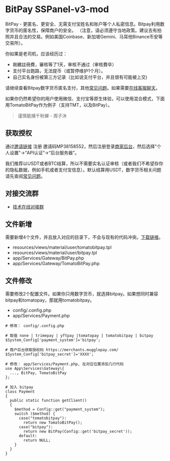 # BitPay SSPanel-v3-mod
BitPay - 更匿名、更安全、无需支付宝姓名和账户等个人私密信息。Bitpay利用数字货币的匿名性，保障商户的安全。
（注意，请必须遵守当地政策。建议去有拍照并且合法的交易。例如美国Coinbase、新加坡Gemini、马耳他Binance币安等交易所）。

你如果是老司机，应该经历过：
 * 剛繳註冊費，審核等了1天，审核不通过（审核費卒）
 * 支付平台跑路，无法提币（或暂停维护1个月）。
 * 自己实名身份被第三方记录（比如说支付平台，并且很有可能被上交)

请继续查看Bitpay数字货币匿名支付，其他[常见问题](https://github.com/bitpaydev/docs/blob/master/FAQ.md)。如果需要[在线客服聊天](https://bitpay.dev)。

如果你仍然希望你的用户使用微信、支付宝等原生体验，可以使用混合模式，下面用TomatoBitPay作为例子（支持TMT，以及BitPay）。

> 谨慎能捕千秋蝉 - 周子沐


## 获取授权

通过[邀请链接](https://merchants.mugglepay.com/user/register?ref=MP38158552) 注册 邀请码MP38158552，然后注册登录[商家后台](https://merchants.mugglepay.com)，然后选择"个人设置"->“API认证”->“后台服务器”。

我们推荐以USDT或者BTC结算，所以不需要实名认证审核（或者我们不希望存你的隐私数据，例如手机或者支付宝信息）。默认结算用USDT，数字货币相关问题请先查阅[常见问题](https://github.com/bitpaydev/docs/blob/master/FAQ.md)。

## 对接交流群

 * [技术在线对接群](https://t.me/joinchat/GLKSKhUnE4GvEAPgqtChAQ)

## 文件新增

需要新增4个文件，并且放入对应的目录下，不会与现有的代码冲突。[下载链接](https://github.com/huangfengye/bitpayForSSPanelV3-mod)。

 * resources/views/material/user/tomatobitpay.tpl
 * resources/views/material/user/bitpay.tpl
 * app/Services/Gateway/BitPay.php
 * app/Services/Gateway/TomatoBitPay.php



## 文件修改

需要修改2个配置文件。如果你只用数字货币，就选择bitpay。如果想同时兼容bitpay和tomatopay，那就用tomatobitpay。

 * config/.config.php
 * app/Services/Payment.php

```
# 修改： config/.config.php

# 取值 none | trimepay | yftpay |tomatopay | tomatobitpay | bitpay
$System_Config['payment_system']='bitpay';

# 商户后台获取授权码 https://merchants.mugglepay.com/
$System_Config['bitpay_secret']='XXXX';
```

```
# 修改： app/Services/Payment.php, 在对应位置添加几行代码
use App\Services\Gateway\{
  ..., BitPay, TomatoBitPay
};

# 加入 bitpay
class Payment
{
  public static function getClient()
  {
    $method = Config::get("payment_system");
    switch ($method) {
      case("tomatobitpay"):
        return new TomatoBitPay();
      case("bitpay"):
        return new BitPay(Config::get('bitpay_secret'));
      default:
        return NULL;
    }
  }
}
```

